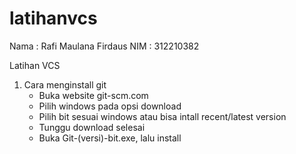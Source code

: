 # latihanvcs
Nama : Rafi Maulana Firdaus
NIM : 312210382

Latihan VCS
1. Cara menginstall git
    - Buka website git-scm.com
    - Pilih windows pada opsi download
    - Pilih bit sesuai windows atau bisa intall recent/latest version
    - Tunggu download selesai
    - Buka Git-(versi)-bit.exe, lalu install

